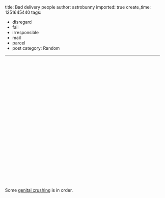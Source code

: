 title: Bad delivery people
author: astrobunny
imported: true
create_time: 1251645440
tags:
- disregard
- fail
- irresponsible
- mail
- parcel
- post
category: Random
---
<object width="500" height="400"><param name="movie" value="http://www.youtube.com/v/C3KBiNIIxU8&amp;hl=en&amp;fs=1&amp;">
<param name="allowFullScreen" value="true">
<param name="allowscriptaccess" value="always">
<embed src="http://www.youtube.com/v/C3KBiNIIxU8&amp;hl=en&amp;fs=1&amp;" type="application/x-shockwave-flash" allowscriptaccess="always" allowfullscreen="true" width="500" height="400"></embed></object>  
  
Some [genital crushing](http://www.astrobunny.net/2009/05/05/todays-loot/) is in order.